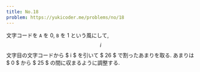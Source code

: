 ```yaml
---
title: No.18
problem: https://yukicoder.me/problems/no/18
---
```

文字コードを `A` を 0, `B` を 1 という風にして, $$ i $$ 文字目の文字コードから $ i $ を引いて $ 26 $ で割ったあまりを取る. あまりは $ 0 $ から $ 25 $ の間に収まるように調整する.
